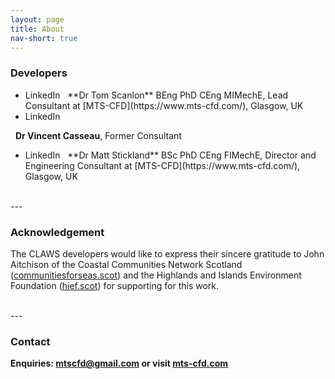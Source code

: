 ```yaml
---
layout: page
title: About
nav-short: true
---
```


### Developers    

* <a style="text-decoration: none" href="https://uk.linkedin.com/in/tom-scanlon-63a8a2160" target="_blank">
    <span class="fa-stack" aria-hidden="true">
      <i class="fas fa-circle fa-stack-2x" style='color:#0072B1'></i>
      <i class="fab fa-linkedin fa-stack-1x fa-inverse"></i>
    </span>
    <span class="sr-only">LinkedIn</span>
  </a> &nbsp; **Dr Tom Scanlon** BEng PhD CEng MIMechE, Lead Consultant at [MTS-CFD](https://www.mts-cfd.com/), Glasgow, UK
* <a style="text-decoration: none" href="https://uk.linkedin.com/in/vincentcasseau" target="_blank">
  <span class="fa-stack" aria-hidden="true">
    <i class="fas fa-circle fa-stack-2x" style='color:#0072B1'></i>
    <i class="fab fa-linkedin fa-stack-1x fa-inverse"></i>
  </span>
  <span class="sr-only">LinkedIn</span>
</a> &nbsp; **Dr Vincent Casseau**, Former Consultant 
* <a style="text-decoration: none" href="https://uk.linkedin.com/in/matt-stickland-3a08b951" target="_blank">
    <span class="fa-stack" aria-hidden="true">
      <i class="fas fa-circle fa-stack-2x" style='color:#0072B1'></i>
      <i class="fab fa-linkedin fa-stack-1x fa-inverse"></i>
    </span>
    <span class="sr-only">LinkedIn</span>
  </a> &nbsp; **Dr Matt Stickland** BSc PhD CEng FIMechE, Director and Engineering Consultant at [MTS-CFD](https://www.mts-cfd.com/), Glasgow, UK  
  
  
<br>
---

### Acknowledgement 

The CLAWS developers would like to express their sincere gratitude to John Aitchison of the Coastal Communities Network Scotland ([communitiesforseas.scot](https://www.communitiesforseas.scot/)) and the Highlands and Islands Environment Foundation ([hief.scot](https://hief.scot/)) for supporting for this work.


<br>
---

### Contact 

**Enquiries: mtscfd@gmail.com or visit [mts-cfd.com](https://www.mts-cfd.com/)**

<!--This e-mail address may be used if-->
<!--  - you would like to [contribute](https://claws-scot.github.io/contribute/)-->
<!--  - you need support in the form of consulting services   -->

<!--This e-mail address should not be used to-->
<!--  - report bugs, the [Issues](https://github.com/claws-scot/CLAWS/issues) page is there for this purpose  -->
<!--  - engage in group discussions or lay out a new collaborative project, please visit the dedicated [Discussions](https://github.com/claws-scot/CLAWS/discussions) and [Projects](https://github.com/claws-scot/CLAWS/projects?type=beta) pages on Github-->
